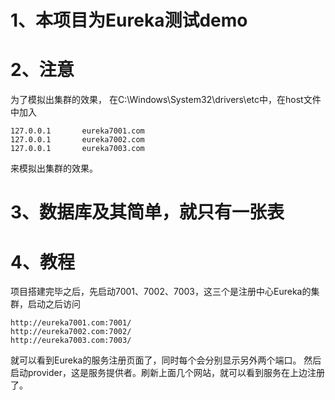 # 1、本项目为Eureka测试demo
# 2、注意
为了模拟出集群的效果， 在C:\Windows\System32\drivers\etc中，在host文件中加入
```
127.0.0.1       eureka7001.com
127.0.0.1       eureka7002.com
127.0.0.1       eureka7003.com
```
来模拟出集群的效果。
# 3、数据库及其简单，就只有一张表
# 4、教程
项目搭建完毕之后，先启动7001、7002、7003，这三个是注册中心Eureka的集群，启动之后访问
```
http://eureka7001.com:7001/
http://eureka7002.com:7002/
http://eureka7003.com:7003/
```
就可以看到Eureka的服务注册页面了，同时每个会分别显示另外两个端口。
然后启动provider，这是服务提供者。刷新上面几个网站，就可以看到服务在上边注册了。
